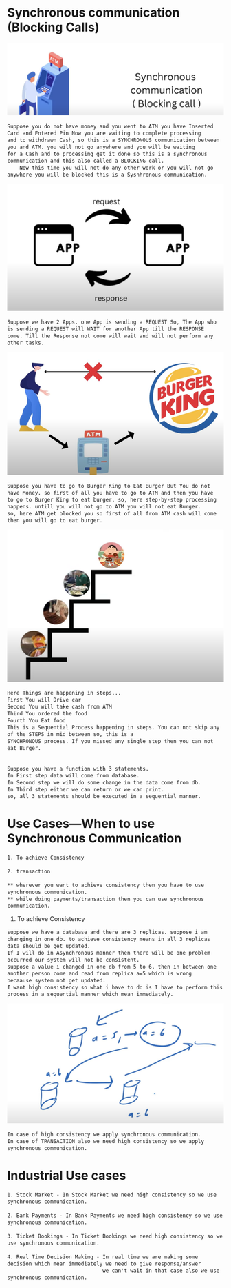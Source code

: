 
# Synchronous communication (Blocking Calls)

   ![img.png](img.png)

    Suppose you do not have money and you went to ATM you have Inserted Card and Entered Pin Now you are waiting to complete processing
    and to withdrawn Cash, so this is a SYNCHRONOUS communication between you and ATM. you will not go anywhere and you will be waiting
    for a Cash and to processing get it done so this is a synchronous communication and this also called a BLOCKING call.
        Now this time you will not do any other work or you will not go anywhere you will be blocked this is a Sysnhronous communication. 
        

   ![img_1.png](img_1.png)
   
    Suppose we have 2 Apps. one App is sending a REQUEST So, The App who is sending a REQUEST will WAIT for another App till the RESPONSE
    come. Till the Response not come will wait and will not perform any other tasks. 

   
   ![img_2.png](img_2.png)

    Suppose you have to go to Burger King to Eat Burger But You do not have Money. so first of all you have to go to ATM and then you have
    to go to Burger King to eat burger. so, here step-by-step processing happens. untill you will not go to ATM you will not eat Burger.
    so, here ATM get blocked you so first of all from ATM cash will come then you will go to eat burger.
    

   ![img_3.png](img_3.png)
   
    Here Things are happening in steps...
    First You will Drive car
    Second You will take cash from ATM
    Third You ordered the food
    Fourth You Eat food
    This is a Sequential Process happening in steps. You can not skip any of the STEPS in mid between so, this is a
    SYNCHRONOUS process. If you missed any single step then you can not eat Burger. 


    Suppose you have a function with 3 statements. 
    In First step data will come from database.
    In Second step we will do some change in the data come from db.
    In Third step either we can return or we can print.
    so, all 3 statements should be executed in a sequential manner.
    

 # Use Cases—When to use Synchronous Communication

    1. To achieve Consistency

    2. transaction

    ** wherever you want to achieve consistency then you have to use synchronous communication.
    ** while doing payments/transaction then you can use synchronous communication.

    
   1. To achieve Consistency

    suppose we have a database and there are 3 replicas. suppose i am changing in one db. to achieve consistency means in all 3 replicas
    data should be get updated. 
    If I will do in Asynchronous manner then there will be one problem occurred our system will not be consistent. 
    suppose a value i changed in one db from 5 to 6. then in between one another person come and read from replica a=5 which is wrong
    becaause system not get updated. 
    I want high consistency so what i have to do is I have to perform this process in a sequential manner which mean immediately.
   ![img_4.png](img_4.png)
    
    In case of high consistency we apply synchronous communication.
    In case of TRANSACTION also we need high consistency so we apply synchronous communication.

    

 # Industrial Use cases

    1. Stock Market - In Stock Market we need high consistency so we use synchronous communication.

    2. Bank Payments - In Bank Payments we need high consistency so we use synchronous communication.

    3. Ticket Bookings - In Ticket Bookings we need high consistency so we use synchronous communication.

    4. Real Time Decision Making - In real time we are making some decision which mean immediately we need to give response/answer
                                   we can't wait in that case also we use synchronous communication.
    